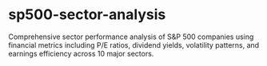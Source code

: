 # sp500-sector-analysis
Comprehensive sector performance analysis of S&amp;P 500 companies using financial metrics including P/E ratios, dividend yields, volatility patterns, and earnings efficiency across 10 major sectors.
